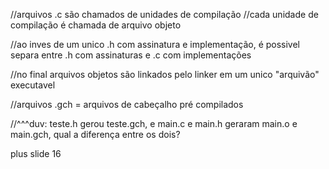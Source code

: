 //arquivos .c são chamados de unidades de compilação
//cada unidade de compilação é chamada de arquivo objeto

//ao inves de um unico .h com assinatura e implementação, é possivel separa entre .h com assinaturas e .c com implementações

//no final arquivos objetos são linkados pelo linker em um unico "arquivão" executavel

//arquivos .gch = arquivos de cabeçalho pré compilados





//^^^duv: teste.h gerou teste.gch, e main.c e main.h geraram main.o e main.gch, qual a diferença entre os dois?

plus slide 16

